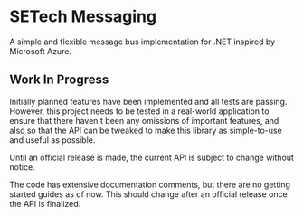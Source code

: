 # SETech Messaging
A simple and flexible message bus implementation for .NET inspired by Microsoft Azure.

## Work In Progress
Initially planned features have been implemented and all tests are passing. However, this project needs to be tested in a real-world application to ensure that there haven't been any omissions of important features, and also so that the API can be tweaked to make this library as simple-to-use and useful as possible.

Until an official release is made, the current API is subject to change without notice.

The code has extensive documentation comments, but there are no getting started guides as of now. This should change after an official release once the API is finalized.
